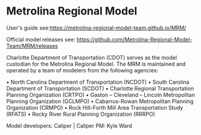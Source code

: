 # Metrolina Regional Model

User's guide see:https://metrolina-regional-model-team.github.io/MRM/

Official model releases see: https://github.com/Metrolina-Regional-Model-Team/MRM/releases

Charlotte Department of Transportation (CDOT) serves as the model custodian for the Metrolina Regional Model.
The MRM is maintained and operated by a team of modelers from the following agencies:
 
•	North Carolina Department of Transportation (NCDOT)
•	South Carolina Department of Transportation (SCDOT)
•	Charlotte Regional Transportation Planning Organization (CRTPO)
•	Gaston – Cleveland – Lincoln Metropolitan Planning Organization (GCLMPO)
•	Cabarrus-Rowan Metropolitan Planning Organization (CRMPO)
•	Rock Hill-Forth Mill Area Transportation Study (RFATS)
•	Rocky River Rural Planning Organization (RRRPO)

Model developers: Caliper |  Caliper PM: Kyle Ward
